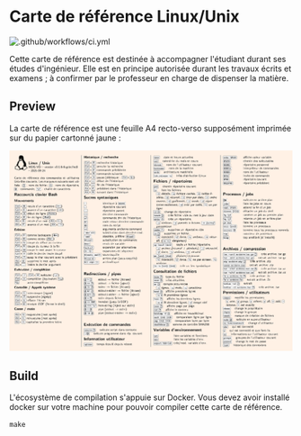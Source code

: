 # Carte de référence Linux/Unix

![.github/workflows/ci.yml](https://github.com/heig-tin-info/refcard-linux/workflows/.github/workflows/ci.yml/badge.svg)

Cette carte de référence est destinée à accompagner l'étudiant durant ses études d'ingénieur. Elle est en principe autorisée durant les travaux écrits et examens ; à confirmer par le professeur en charge de dispenser la matière.

## Preview

La carte de référence est une feuille A4 recto-verso supposément imprimée sur du papier cartonné jaune :

[![Preview](preview.png)](https://github.com/heig-vd-tin/refcard-linux/releases/latest/download/refcard.pdf)

## Build

L'écosystème de compilation s'appuie sur Docker. Vous devez avoir installé docker sur votre machine pour pouvoir compiler cette carte de référence.

```
make
```
